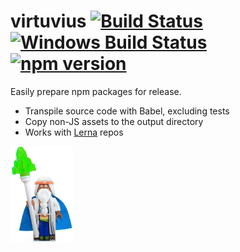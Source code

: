 # virtuvius [![Build Status](https://travis-ci.org/thomashuston/vitruvius.svg?branch=master)](https://travis-ci.org/thomashuston/vitruvius) [![Windows Build Status](https://ci.appveyor.com/api/projects/status/5prw8lfj8vvetdp7/branch/master?svg=true)](https://ci.appveyor.com/project/thomashuston/vitruvius/branch/master) [![npm version](https://badge.fury.io/js/vitruvius.svg)](http://badge.fury.io/js/vitruvius)

Easily prepare npm packages for release.

- Transpile source code with Babel, excluding tests
- Copy non-JS assets to the output directory
- Works with [Lerna](https://lernajs.io/) repos

<img src="docs/img/vitruvius.png" width="100">
